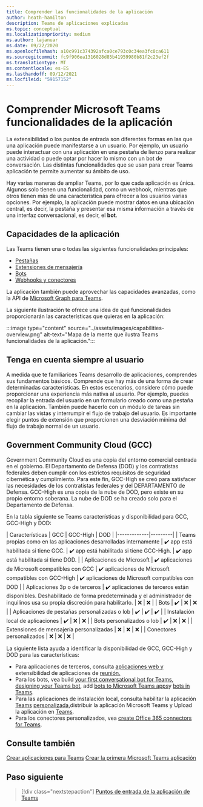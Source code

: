 ```yaml
---
title: Comprender las funcionalidades de la aplicación
author: heath-hamilton
description: Teams de aplicaciones explicadas
ms.topic: conceptual
ms.localizationpriority: medium
ms.author: lajanuar
ms.date: 09/22/2020
ms.openlocfilehash: a10c991c374392afca0ce793c0c34ea3fc0ca611
ms.sourcegitcommit: fc9f906ea1316028d85b41959980b81f2c23ef2f
ms.translationtype: MT
ms.contentlocale: es-ES
ms.lasthandoff: 09/12/2021
ms.locfileid: "59157152"
---
```

# <a name="understand-microsoft-teams-app-capabilities"></a>Comprender Microsoft Teams funcionalidades de la aplicación

La extensibilidad o los puntos de entrada son diferentes formas en las que una aplicación puede manifestarse a un usuario. Por ejemplo, un usuario puede interactuar con una aplicación en una pestaña de lienzo para realizar una actividad o puede optar por hacer lo mismo con un bot de conversación. Las distintas funcionalidades que se usan para crear Teams aplicación te permite aumentar su ámbito de uso.

Hay varias maneras de ampliar Teams, por lo que cada aplicación es única. Algunos solo tienen una funcionalidad, como un webhook, mientras que otros tienen más de una característica para ofrecer a los usuarios varias opciones. Por ejemplo, la aplicación puede mostrar datos en  una ubicación central, es decir, la pestaña y presentar esa misma información a través de una interfaz conversacional, es decir, el **bot**.

## <a name="app-capabilities"></a>Capacidades de la aplicación

Las Teams tienen una o todas las siguientes funcionalidades principales:

* [Pestañas](../tabs/what-are-tabs.md)
* [Extensiones de mensajería](../messaging-extensions/what-are-messaging-extensions.md)
* [Bots](../bots/what-are-bots.md)
* [Webhooks y conectores](../webhooks-and-connectors/what-are-webhooks-and-connectors.md)

La aplicación también puede aprovechar las capacidades avanzadas, como la API de [Microsoft Graph para Teams](/graph/teams-concept-overview).

La siguiente ilustración te ofrece una idea de qué funcionalidades proporcionarán las características que quieras en la aplicación:

:::image type="content" source="../assets/images/capabilities-overview.png" alt-text="Mapa de la mente que ilustra Teams funcionalidades de la aplicación.":::

## <a name="always-consider-your-user"></a>Tenga en cuenta siempre al usuario

A medida que te familiarices Teams desarrollo de aplicaciones, comprendes sus fundamentos básicos. Comprende que hay más de una forma de crear determinadas características. En estos escenarios, considere cómo puede proporcionar una experiencia más nativa al usuario.
Por ejemplo, puedes recopilar la entrada del usuario en un formulario creado como una pestaña en la aplicación. También puede hacerlo con un módulo de tareas sin cambiar las vistas y interrumpir el flujo de trabajo del usuario. Es importante elegir puntos de extensión que proporcionen una desviación mínima del flujo de trabajo normal de un usuario.

## <a name="government-community-cloud-gcc"></a>Government Community Cloud (GCC)

Government Community Cloud es una copia del entorno comercial centrada en el gobierno. El Departamento de Defensa (DOD) y los contratistas federales deben cumplir con los estrictos requisitos de seguridad cibernética y cumplimiento. Para este fin, GCC-High se creó para satisfacer las necesidades de los contratistas federales y del DEPARTAMENTO de Defensa. GCC-High es una copia de la nube de DOD, pero existe en su propio entorno soberana. La nube de DOD se ha creado solo para el Departamento de Defensa.

En la tabla siguiente se Teams características y disponibilidad para GCC, GCC-High y DOD:

| Características   | GCC | GCC-High | DOD |
|-------------|---------|
| Teams propias como en las aplicaciones desarrolladas internamente | ✔️ app está habilitada si tiene GCC. | ✔️ app está habilitada si tiene GCC-High. | ✔️ app está habilitada si tiene DOD. |
| Aplicaciones de Microsoft | ✔️ aplicaciones de Microsoft compatibles con GCC | ✔️ aplicaciones de Microsoft compatibles con GCC-High | ✔️ aplicaciones de Microsoft compatibles con DOD |
| Aplicaciones 3p o de terceros | ✔️ aplicaciones de terceros están disponibles. Deshabilitado de forma predeterminada y el administrador de inquilinos usa su propia discreción para habilitarlo. | ❌ | ❌ |
| Bots | ✔️ | ❌ | ❌ |
| Aplicaciones de pestañas personalizadas o lob |  ✔️ | ✔️ | ✔️ |
| Instalación local de aplicaciones | ✔️ | ❌ | ❌ |
| Bots personalizados o lob | ✔️ | ❌ | ❌ |
| Extensiones de mensajería personalizadas | ❌ | ❌ | ❌ |
| Conectores personalizados | ❌ | ❌ | ❌ |

La siguiente lista ayuda a identificar la disponibilidad de GCC, GCC-High y DOD para las características:

* Para aplicaciones de terceros, consulta [aplicaciones web y](../samples/integrating-web-apps.md) extensibilidad de aplicaciones de [reunión.](../apps-in-teams-meetings/meeting-app-extensibility.md)
* Para los bots, vea build [your first conversational bot for Teams](../get-started/first-app-bot.md), [designing your Teams bot](../bots/design/bots.md), add [bots to Microsoft Teams apps](../resources/bot-v3/bots-overview.md)y [bots in Teams](../bots/what-are-bots.md).
* Para las aplicaciones de instalación local, consulta habilitar la aplicación [Teams](../concepts/design/enable-app-customization.md) [personalizada,](../concepts/deploy-and-publish/apps-publish-overview.md)distribuir la aplicación Microsoft Teams y Upload la aplicación en [Teams](../concepts/deploy-and-publish/apps-upload.md).
* Para los conectores personalizados, vea [create Office 365 connectors for Teams](../webhooks-and-connectors/how-to/connectors-creating.md).

## <a name="see-also"></a>Consulte también

[Crear aplicaciones para Teams](../overview.md) 
 [Crear la primera Microsoft Teams aplicación](../build-your-first-app/build-first-app-overview.md)

## <a name="next-step"></a>Paso siguiente

> [!div class="nextstepaction"]
> [Puntos de entrada de la aplicación de Teams](../concepts/extensibility-points.md)
